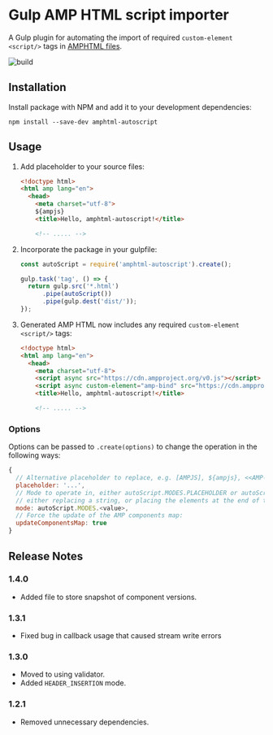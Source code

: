 # Gulp AMP HTML script importer

A Gulp plugin for automating the import of required `custom-element` `<script/>` tags in [AMPHTML files](https://ampproject.org).

![build](https://travis-ci.org/garanj/amphtml-autoscript.svg?branch=master)

## Installation

Install package with NPM and add it to your development dependencies:

```
npm install --save-dev amphtml-autoscript
```

## Usage

1.  Add placeholder to your source files:

    ```html
    <!doctype html>
    <html amp lang="en">
      <head>
        <meta charset="utf-8">
        ${ampjs}
        <title>Hello, amphtml-autoscript!</title>

        <!-- ..... -->
    ```

2.  Incorporate the package in your gulpfile:

    ```js
    const autoScript = require('amphtml-autoscript').create();

    gulp.task('tag', () => {
      return gulp.src('*.html')
          .pipe(autoScript())
          .pipe(gulp.dest('dist/'));
    });
    ```

3.  Generated AMP HTML now includes any required `custom-element` `<script/>` tags:

    ```html
    <!doctype html>
    <html amp lang="en">
      <head>
        <meta charset="utf-8">
        <script async src="https://cdn.ampproject.org/v0.js"></script>
        <script async custom-element="amp-bind" src="https://cdn.ampproject.org/v0/amp-bind-latest.js"></script>
        <title>Hello, amphtml-autoscript!</title>

        <!-- ..... -->
    ```

### Options

Options can be passed to `.create(options)` to change the operation in the following ways:

```javascript
{
  // Alternative placeholder to replace, e.g. [AMPJS], ${ampjs}, <<AMP-JS>>
  placeholder: '...',
  // Mode to operate in, either autoScript.MODES.PLACEHOLDER or autoScript.MODES.HEADER_INSERTION
  // either replacing a string, or placing the elements at the end of the <head/> tag.
  mode: autoScript.MODES.<value>,
  // Force the update of the AMP components map:
  updateComponentsMap: true
}
```

## Release Notes

### 1.4.0

* Added file to store snapshot of component versions.

### 1.3.1

* Fixed bug in callback usage that caused stream write errors

### 1.3.0

* Moved to using validator.
* Added `HEADER_INSERTION` mode.

### 1.2.1

* Removed unnecessary dependencies.
